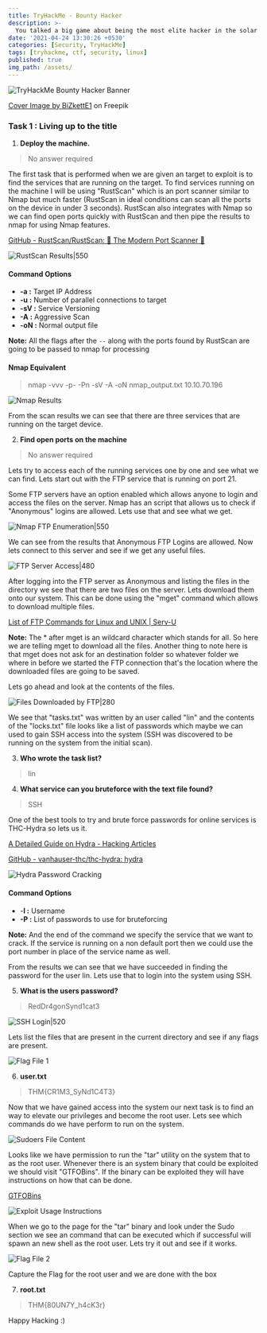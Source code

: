 ```yaml
---
title: TryHackMe - Bounty Hacker
description: >-
  You talked a big game about being the most elite hacker in the solar system. Prove it and claim your right to the status of Elite Bounty Hacker!
date: '2021-04-24 13:30:26 +0530'
categories: [Security, TryHackMe]
tags: [tryhackme, ctf, security, linux]
published: true
img_path: /assets/
---
```


![TryHackMe Bounty Hacker Banner](images/thm-bounty-hacker/thm-bounty-hacker-banner.png)

<a href="https://www.freepik.com/free-vector/modern-business-background-with-geometric-shapes_5287944.htm#page=3&query=powerpoint%20background&position=15&from_view=search&track=ais" target="_blank" rel="noopener noreferrer">Cover Image by BiZkettE1</a> on Freepik

### Task 1 : Living up to the title

1. **Deploy the machine.**

> No answer required

The first task that is performed when we are given an target to exploit is to find the services that are running on the target. To find services running on the machine I will be using "RustScan" which is an port scanner similar to Nmap but much faster (RustScan in ideal conditions can scan all the ports on the device in under 3 seconds). RustScan also integrates with Nmap so we can find open ports quickly with RustScan and then pipe the results to nmap for using Nmap features.

[GitHub - RustScan/RustScan: 🤖 The Modern Port Scanner 🤖](https://github.com/RustScan/RustScan)

![RustScan Results|550](images/thm-bounty-hacker/rustscan-results.png)

#### Command Options

*   **-a :** Target IP Address
*   **-u :** Number of parallel connections to target
*   **-sV :** Service Versioning
*   **-A :** Aggressive Scan
*   **-oN :** Normal output file

**Note:** All the flags after the `--` along with the ports found by RustScan are going to be passed to nmap for processing

#### Nmap Equivalent

> nmap -vvv -p- -Pn -sV -A -oN nmap_output.txt 10.10.70.196

![Nmap Results](images/thm-bounty-hacker/nmap-results.png)

From the scan results we can see that there are three services that are running on the target device.

2. **Find open ports on the machine**

> No answer required

Lets try to access each of the running services one by one and see what we can find. Lets start out with the FTP service that is running on port 21.

Some FTP servers have an option enabled which allows anyone to login and access the files on the server. Nmap has an script that allows us to check if "Anonymous" logins are allowed. Lets use that and see what we get.

![Nmap FTP Enumeration|550](images/thm-bounty-hacker/nmap-ftp-enumeration.png)

We can see from the results that Anonymous FTP Logins are allowed. Now lets connect to this server and see if we get any useful files.

![FTP Server Access|480](images/thm-bounty-hacker/ftp-access.png)

After logging into the FTP server as Anonymous and listing the files in the directory we see that there are two files on the server. Lets download them onto our system. This can be done using the "mget" command which allows to download multiple files.

[List of FTP Commands for Linux and UNIX \| Serv-U](https://www.serv-u.com/linux-ftp-server/commands)

**Note:** The \* after mget is an wildcard character which stands for all. So here we are telling mget to download all the files. Another thing to note here is that mget does not ask for an destination folder so whatever folder we where in before we started the FTP connection that's the location where the downloaded files are going to be saved.

Lets go ahead and look at the contents of the files.

![Files Downloaded by FTP|280](images/thm-bounty-hacker/ftp-downloaded-files.png)

We see that "tasks.txt" was written by an user called "lin" and the contents of the "locks.txt" file looks like a list of passwords which maybe we can used to gain SSH access into the system (SSH was discovered to be running on the system from the initial scan).

3. **Who wrote the task list?**

> lin

4. **What service can you bruteforce with the text file found?**

> SSH

One of the best tools to try and brute force passwords for online services is THC-Hydra so lets us it.

[A Detailed Guide on Hydra - Hacking Articles](https://www.hackingarticles.in/comprehensive-guide-on-hydra-a-brute-forcing-tool/)

[GitHub - vanhauser-thc/thc-hydra: hydra](https://github.com/vanhauser-thc/thc-hydra)

![Hydra Password Cracking](images/thm-bounty-hacker/hydra-password-cracking.png)

#### Command Options

*   -**l :** Username
*   **-P :** List of passwords to use for bruteforcing

**Note:** And the end of the command we specify the service that we want to crack. If the service is running on a non default port then we could use the port number in place of the service name as well.

From the results we can see that we have succeeded in finding the password for the user lin. Lets use that to login into the system using SSH.

5. **What is the users password?**

> RedDr4gonSynd1cat3

![SSH Login|520](images/thm-bounty-hacker/ssh-login.png)

Lets list the files that are present in the current directory and see if any flags are present.

![Flag File 1](images/thm-bounty-hacker/flag-file-1.png)

6. **user.txt**

> THM{CR1M3_SyNd1C4T3}

Now that we have gained access into the system our next task is to find an way to elevate our privileges and become the root user. Lets see which commands do we have perform to run on the system.

![Sudoers File Content](images/thm-bounty-hacker/sudoers-file-content.png)

Looks like we have permission to run the "tar" utility on the system that to as the root user. Whenever there is an system binary that could be exploited we should visit "GTFOBins". If the binary can be exploited they will have instructions on how that can be done.

[GTFOBins](https://gtfobins.github.io/)

![Exploit Usage Instructions](images/thm-bounty-hacker/exploit-instructions.png)

When we go to the page for the "tar" binary and look under the Sudo section we see an command that can be executed which if successful will spawn an new shell as the root user. Lets try it out and see if it works.

![Flag File 2](images/thm-bounty-hacker/flag-file-2.png)

Capture the Flag for the root user and we are done with the box

7. **root.txt**

> THM{80UN7Y_h4cK3r}

Happy Hacking :)